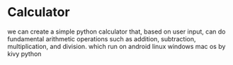 # Calculator
we can create a simple python calculator that, based on user input, can do fundamental arithmetic operations such as addition, subtraction, multiplication, and division. which run on android linux windows mac os by kivy python
